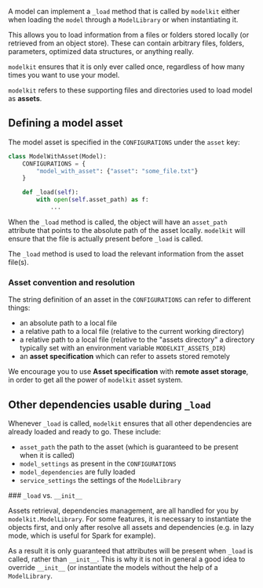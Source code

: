 A model can implement a `_load` method that is called by `modelkit` either when loading the `model` through a `ModelLibrary` or when instantiating it. 

This allows you to load information from a files or folders stored locally (or retrieved from an object store). These can contain arbitrary files, folders, parameters, optimized data structures, or anything really.

`modelkit` ensures that it is only ever called once, regardless of how many times you want to use your model.

`modelkit` refers to these supporting files and directories used to load model as **assets**.

## Defining a model asset

The model asset is specified in the `CONFIGURATIONS` under the `asset` key: 

```python
class ModelWithAsset(Model):
    CONFIGURATIONS = {
        "model_with_asset": {"asset": "some_file.txt"}
    }

    def _load(self):
        with open(self.asset_path) as f:
            ...
```

When the `_load` method is called, the object will have an `asset_path` attribute that points to the absolute path of the asset locally.
`modelkit` will ensure that the file is actually present before `_load` is called.

The `_load` method is used to load the relevant information from the asset file(s).

### Asset convention and resolution

The string definition of an asset in the `CONFIGURATIONS` can refer to different things:

- an absolute path to a local file
- a relative path to a local file (relative to the current working directory)
- a relative path to a local file (relative to the "assets directory" a directory typically set with an environment variable `MODELKIT_ASSETS_DIR`)
- an **asset specification** which can refer to assets stored remotely

We encourage you to use **Asset specification** with **remote asset storage**, in order to get all the power of `modelkit` asset system.

## Other dependencies usable during `_load`

Whenever `_load` is called, `modelkit` ensures that all other dependencies are already loaded and ready to go. These include:

- `asset_path` the path to the asset (which is guaranteed to be present when it is called)
- `model_settings` as present in the `CONFIGURATIONS`
- `model_dependencies` are fully loaded
- `service_settings` the settings of the `ModelLibrary` 

### `_load` vs. `__init__`

Assets retrieval, dependencies management, are all handled for you by `modelkit.ModelLibrary`. For some features, it is necessary to instantiate the objects first, and only after resolve all assets and dependencies (e.g. in lazy mode, which is useful for Spark for example).

As a result it is only guaranteed that attributes will be present when `_load` is called, rather than `__init__`. This is why it is not in general a good idea to override `__init__` (or instantiate the models without the help of a `ModelLibrary`. 

